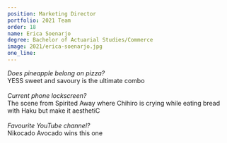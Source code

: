 ```yaml
---
position: Marketing Director
portfolio: 2021 Team
order: 18
name: Erica Soenarjo
degree: Bachelor of Actuarial Studies/Commerce
image: 2021/erica-soenarjo.jpg
one_line:
---
```

*Does pineapple belong on pizza?*
<br>
YESS sweet and savoury is the ultimate combo
<br><br>
*Current phone lockscreen?*
<br>
The scene from Spirited Away where Chihiro is crying while eating bread with Haku but make it aesthetiC
<br><br>
*Favourite YouTube channel?*
<br>
Nikocado Avocado wins this one
